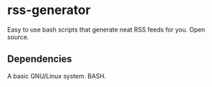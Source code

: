 # rss-generator
Easy to use bash scripts that generate neat RSS feeds for you. Open source.

## Dependencies
A basic GNU/Linux system.
BASH.
